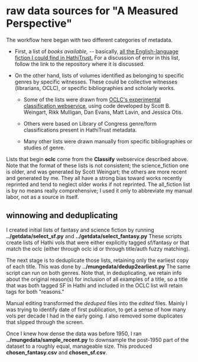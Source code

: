 raw data sources for "A Measured Perspective"
============================================================

The workflow here began with two different categories of metadata.

* First, a list of *books available,* -- basically, [all the English-language fiction I could find in HathiTrust.](https://github.com/tedunderwood/noveltmmeta) For a discussion of error in this list, follow the link to the repository where it is discussed.

* On the other hand, lists of volumes identified as belonging to specific genres by specific witnesses. These could be collective witnesses (librarians, OCLC), or specific bibliographies and scholarly works.

    - Some of the lists were drawn from [OCLC's experimental classification webservice](http://classify.oclc.org/classify2/), using code developed by Scott B. Weingart, Rikk Mulligan, Dan Evans, Matt Lavin, and Jessica Otis.

    - Others were based on Library of Congress genre/form classifications present in HathiTrust metadata.

    - Many other lists were drawn manually from specific bibliographies or studies of genre.

Lists that begin **oclc** come from the **Classify** webservice described above. Note that the format of these lists is not consistent; the science_fiction one is older, and was generated by Scott Weingart; the others are more recent and generated by me. They all have a strong bias toward works recently reprinted and tend to neglect older works if not reprinted. The all_fiction list is by no means really comprehensive; I used it only to abbreviate my manual labor, not as a source in itself.

winnowing and deduplicating
---------------------------

I created initial lists of fantasy and science fiction by running **../getdata/select_sf.py** and **../getdata/select_fantasy.py** These scripts create lists of Hathi vols that were either explicitly tagged sf/fantasy or that match the oclc (either through oclc id or through title/auth fuzzy matching).

The next stage is to deduplicate those lists, retaining only the earliest copy of each title. This was done by **../mungedata/dedup2earliest.py** The same script can run on both genres. Note that, in deduplicating, we retain info about the original reason(s) for inclusion of all examples of a title, so a title that was both tagged SF in Hathi and included in the OCLC list will retain tags for both "reasons."

Manual editing transformed the *deduped* files into the *edited* files. Mainly I was trying to identify date of first publication, to get a sense of how many vols per decade I had in the early going. I also removed some duplicates that slipped through the screen.

Once I knew how dense the data was before 1950, I ran **../mungedata/sample_recent.py** to downsample the post-1950 part of the dataset to a roughly equal, manageable size. This produced **chosen_fantasy.csv** and **chosen_sf.csv**.
